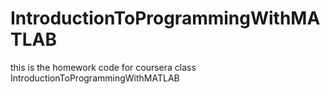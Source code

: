 # IntroductionToProgrammingWithMATLAB
this is the homework code for coursera class IntroductionToProgrammingWithMATLAB

